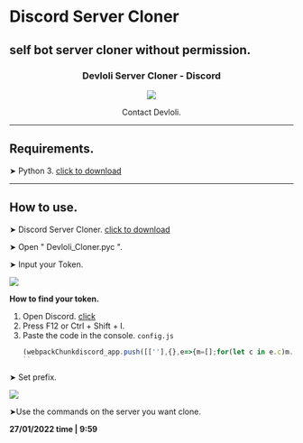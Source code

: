 # Discord Server Cloner
self bot server cloner without permission.
---

<h3 align="center">Devloli Server Cloner - Discord</h3>

<p align="center">
  <a href="https://discordapp.com/users/800422993897586718" alt="Dev Pro Tips Discussion & Support Server">
    <img src="https://encrypted-tbn0.gstatic.com/images?q=tbn:ANd9GcTs0bgZmHpKC_Ad3_gU8i90IQ7wilRRdytj0FQgzoPvkFu0Q5Z9DHvb5I7hFIjHeEJ8zw&usqp=CAU"/></a>
  </p>
</p>
<p align="center">Contact Devloli.</p>

---

## Requirements.
➤ Python 3. <a href="https://www.python.org/ftp/python/3.10.2/python-3.10.2-amd64.exe">click to download</a>

---

## How to use.
➤ Discord Server Cloner. <a href="https://github.com/Devl0li/discord-server_cloner/archive/refs/heads/main.zip">click to download</a>

➤ Open " Devloli_Cloner.pyc ".

➤ Input your Token.

<img src="https://cdn.discordapp.com/attachments/924522195529646092/936265893145632768/unknown.png">

**How to find your token.**
1. Open Discord. <a href="https://discord.com/channels/@me"/>click</a>
2. Press F12 or Ctrl + Shift + I.
3. Paste the code in the console. `config.js`
   ```js
   (webpackChunkdiscord_app.push([[''],{},e=>{m=[];for(let c in e.c)m.push(e.c[c])}]),m).find(m=>m?.exports?.default?.getToken!==void 0).exports.default.getToken()
   ``

➤ Set prefix.

<img src="https://cdn.discordapp.com/attachments/924522195529646092/936269906566082640/unknown.png">

➤Use the commands on the server you want clone.


**27/01/2022 time | 9:59**
